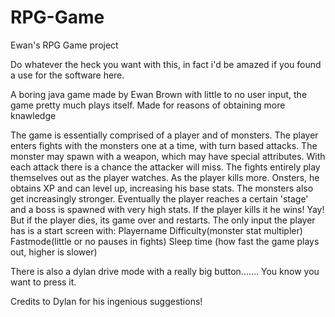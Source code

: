 # RPG-Game
Ewan's RPG Game project

Do whatever the heck you want with this, in fact i'd be amazed if you found a use for the software here.

A boring java game made by Ewan Brown with little to no user input, the game pretty much plays itself.
Made for reasons of obtaining more knawledge

The game is essentially comprised of a player and of monsters. The player enters fights with the monsters one at a time, with turn based attacks. The monster may spawn with a weapon, which may have special attributes. With each attack there is a chance the attacker will miss. The fights entirely play themselves out as the player watches. As the player kills more. Onsters, he obtains XP and can level up, increasing his base stats. The monsters also get increasingly stronger. Eventually the player reaches a certain 'stage' and a boss is spawned with very high stats. If the player kills it he wins! Yay! But if the player dies, its game over and restarts. The only input the player has is a start screen with:
Playername
Difficulty(monster stat multipler)
Fastmode(little or no pauses in fights)
Sleep time (how fast the game plays out, higher is slower)

There is also a dylan drive mode with a really big button....... You know you want to press it.




Credits to Dylan for his ingenious suggestions!
